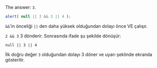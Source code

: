 The answer: `3`.

```js run
alert( null || 2 && 3 || 4 );
```

`&&`'in önceliği `||` den daha yüksek olduğundan dolayı önce VE çalışır.

`2 && 3` 3 dönderir. Sonrasında ifade şu şekilde dönüşür:

```
null || 3 || 4
```

İlk doğru değer `3` olduğundan dolayı 3 döner ve uyarı şeklinde ekranda gösterilir.

